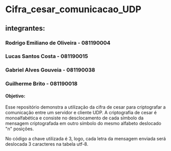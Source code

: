# Cifra_cesar_comunicacao_UDP
## integrantes: 
### Rodrigo Emiliano de Oliveira - 081190004
### Lucas Santos Costa -           081190015
### Gabriel Alves Gouveia -        081190038
### Guilherme Brito -              081190018

#### Objetivo:
Esse repositório demonstra a utilização da cifra de cesar para criptografar a comunicação entre um servidor e cliente UDP.
A criptografia de cesar é monoalfabética e consiste no desclocamento de cada símbolo da mensagem criptografada em outro símbolo do mesmo alfabeto deslocado "n" posições.

No código a chave utilizada é 3, logo, cada letra da mensagem enviada será deslocada 3 caracteres na tabela utf-8.



